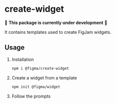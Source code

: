 # create-widget

:construction: **This package is currently under development** :construction:

It contains templates used to create FigJam widgets.

## Usage

1. Installation
    ```sh
    npm i @figma/create-widget
    ```
2. Create a widget from a template
   ```sh
   npm init @figma/widget
   ```
3. Follow the prompts
